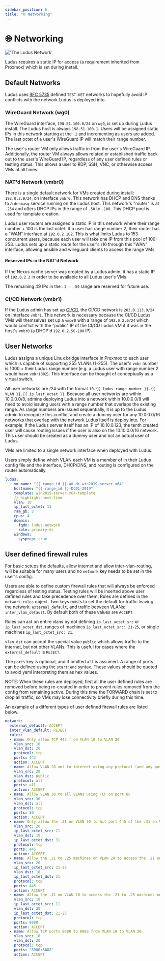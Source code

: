 ```yaml
---
sidebar_position: 6
title: "🌐 Networking"
---
```


# 🌐 Networking

!['The Ludus Network'](/img/network/network.png)

Ludus requires a static IP for access (a requirement inherited from Proxmox) which is set during install.

## Default Networks

Ludus uses [RFC 5735](https://www.rfc-editor.org/rfc/rfc5735#section-4) defined `TEST-NET` networks to hopefully avoid IP conflicts with the network Ludus is deployed into. 

### WireGuard Network (wg0)

The WireGuard interface, `198.51.100.0/24` on `wg0`, is set up during Ludus install. The Ludus host is always `198.51.100.1`. Users will be assigned static IPs in this network starting at the `.2` and incrementing as users are added. The last octet of a user's WireGuard IP will match their range number.

The user's router VM only allows traffic in from the user's WireGuard IP. Additionally, the router VM always allows related or established traffic back out to the user's WireGuard IP, regardless of any user defined rules or testing status. This allows a user to RDP, SSH, VNC, or otherwise access VMs at all times.

### NAT'd Network (vmbr0)

There is a single default network for VMs created during install: `192.0.2.0/24`, on interface `vmbr0`. This network has DHCP and DNS thanks to a `dnsmasq` service running on the Ludus host.
This network's "router" is at `.254` and offers DHCP IPs in the range of `.50` to `.100`. This DHCP pool is used for template creation.

Ludus user routers are assigned a static IP in this network where their range number + 100 is the last octet. If a user has range number 2, their router has a "WAN" interface at `192.0.2.102`. This is what limits Ludus to 153 concurrent users, because each user will take one IP from this pool of 100-253. Ludus sets up a static route for the user's /16 through this "WAN" interface, allowing ansible and wireguard clients to access the range VMs.

#### Reserved IPs in the NAT'd Network

If the Nexus cache server was created by a Ludus admin, it has a static IP of `192.0.2.2` in order to be available to all Ludus user's VMs.

The remaining 49 IPs in the `.1 - .50` range are reserved for future use.

### CI/CD Network (vmbr1)

If the Ludus admin has set up [CI/CD](cicd), the CI/CD network is `203.0.113.0/24` on interface `vmbr1`. This network is necessary because the CI/CD Ludus VMs will themselves set up a `vmbr0` with a range of `192.0.2.0/24` which would conflict with the "public" IP of the CI/CD Ludus VM if it was in the host's `vmbr0` (a DHCP'd `192.0.2.50-100` IP).

## User Networks

Ludus assigns a unique Linux bridge interface in Proxmox to each user which is capable of supporting 255 VLANs (1-255). The user's `vmbr` number is 1000 + their Ludus range number (e.g. a Ludus user with range number 2 would have `vmbr1002`).
This interface can be thought of conceptually as a virtual switch.

All user networks are /24 with the format `10.{{ ludus range number }}.{{ VLAN }}.{{ ip_last_octet }}`. Because all user networks are within 10.0.0.0/8, admins deploying Ludus into a network within 10.0.0.0/8 will need to avoid issuing users with a range number that overlaps the existing range. As range numbers are issued sequentially, it is up to the Ludus admin to recognize this conflict and create a dummy user for any 10.0.0.0/16 networks that overlap with the network Ludus itself is deploy into. For example, if the Ludus server itself has an IP of 10.10.0.123, the tenth created user will cause routing issues if the user is also on the 10.10.0.0/16 network. This user should be created as a dummy user and not an actual user of Ludus.

VMs are limited to a single network interface when deployed with Ludus.

Users simply define which VLAN each VM is a member of in their Ludus config file and the interface, DHCP/DNS, and routing is configured on the router automatically. 

```yaml
ludus:
  - vm_name: "{{ range_id }}-ad-dc-win2019-server-x64"
    hostname: "{{ range_id }}-DC01-2019"
    template: win2019-server-x64-template
    // highlight-next-line
    vlan: 10
    ip_last_octet: 11
    ram_gb: 8
    cpus: 4
    domain:
      fqdn: ludus.network
      role: primary-dc
    windows:
      sysprep: true
```

## User defined firewall rules

For basic setups the defaults, allow internet and allow inter-vlan-routing, will be suitable for many users and no `network` key needs to be set in the user's config.

Users are able to define custom firewall rules that will always be enforced regardless of testing status. Testing rules will be inserted above user defined rules and take precedence over them.
Rules are defined in the `network.rules` object.
Two keys exists to set the default for traffic leaving the network: `external_default`, and traffic between VLANs: `inter_vlan_default`. By default both of these values are `ACCEPT`.

Rules can act on entire vlans by not defining `ip_last_octet_src` or `ip_last_octet_dst`, ranges of machines `ip_last_octet_src: 21-25`, or single machines `ip_last_octet_src: 21`.

`vlan_dst` can accept the special value `public` which allows traffic to the internet, but not other VLANs. This is useful for cases where the `external_default` is `REJECT`.

The `ports` key is optional, and if omitted `all` is assumed. A range of ports can be defined using the `start:end` syntax. These values should be quoted to avoid yaml interpreting them as hex values.

NOTE: When these rules are deployed, first all the user defined rules are removed before being re-created in order to prevent rules removed from the config from remaining active. During this time the FORWARD chain is set to drop all traffic, so VMs may lose connectivity briefly during this time.

An example of a different types of user defined firewall rules are listed below.

```yaml
network:
  external_default: ACCEPT
  inter_vlan_default: REJECT
  rules:
  - name: Only allow TCP 443 from VLAN 10 to VLAN 20
    vlan_src: 10
    vlan_dst: 20
    protocol: tcp
    ports: 443
    action: ACCEPT
  - name: Allow VLAN 20 out to internet using any protocol (and any port) - only useful when external_default is set to REJECT
    vlan_src: 20
    vlan_dst: public
    protocol: all
    ports: all
    action: ACCEPT
  - name: Allow VLAN 30 to all VLANs using TCP on port 80
    vlan_src: 30
    vlan_dst: all
    protocol: tcp
    ports: 80
    action: ACCEPT
  - name: Only allow the .21 on VLAN 20 to hit port 445 of the .31 on VLAN 10 using TCP
    vlan_src: 20
    ip_last_octet_src: 21
    vlan_dst: 10
    ip_last_octet_dst: 31
    protocol: tcp
    ports: 445
    action: ACCEPT
  - name: Allow the .21 to .25 machines on VLAN 20 to access the .21 on VLAN 10 using TCP
    vlan_src: 20
    ip_last_octet_src: 21-25
    vlan_dst: 10
    ip_last_octet_dst: 21
    protocol: tcp
    ports: 445
    action: ACCEPT
  - name: Allow the .11 on VLAN 10 to access the .21 to .25 machines on VLAN 20 using TCP port 8080
    vlan_src: 10
    ip_last_octet_src: 11
    vlan_dst: 20
    ip_last_octet_dst: 21-25
    protocol: tcp
    ports: 8080
    action: ACCEPT
  - name: Allow TCP ports 8080 to 8088 from VLAN 10 to VLAN 20
    vlan_src: 10
    vlan_dst: 20
    protocol: tcp
    ports: "8080:8088"
    action: ACCEPT
```